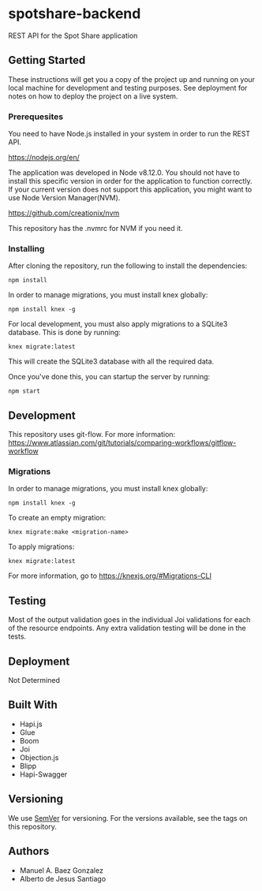 # spotshare-backend

REST API for the Spot Share application

## Getting Started
These instructions will get you a copy of the project up and running on your local machine for development and testing purposes. See deployment for notes on how to deploy the project on a live system.

### Prerequesites
You need to have Node.js installed in your system in order to run the REST API. 

https://nodejs.org/en/

The application was developed in Node v8.12.0. You should not have to install this specific version in order for the application to function correctly. If your current version does not support this application, you might want to use Node Version Manager(NVM).

https://github.com/creationix/nvm

This repository has the .nvmrc for NVM if you need it.

### Installing

After cloning the repository, run the following to install the dependencies:
```
npm install
```
In order to manage migrations, you must install knex globally:
```
npm install knex -g
```

For local development, you must also apply migrations to a SQLite3 database. This is done by running:

```
knex migrate:latest
```

This will create the SQLite3 database with all the required data.

Once you've done this, you can startup the server by running:
```
npm start
```
## Development

This repository uses git-flow. For more information:
https://www.atlassian.com/git/tutorials/comparing-workflows/gitflow-workflow

### Migrations

In order to manage migrations, you must install knex globally:
```
npm install knex -g
```

To create an empty migration:
```
knex migrate:make <migration-name>
```

To apply migrations:
```
knex migrate:latest
```

For more information, go to https://knexjs.org/#Migrations-CLI

## Testing

Most of the output validation goes in the individual Joi validations for each of the resource endpoints. Any extra validation testing will be done in the tests.

## Deployment

Not Determined

## Built With

* Hapi.js
* Glue
* Boom
* Joi
* Objection.js
* Blipp
* Hapi-Swagger

## Versioning

We use [SemVer](https://semver.org/) for versioning. For the versions available, see the tags on this repository.

## Authors

* Manuel A. Baez Gonzalez
* Alberto de Jesus Santiago


